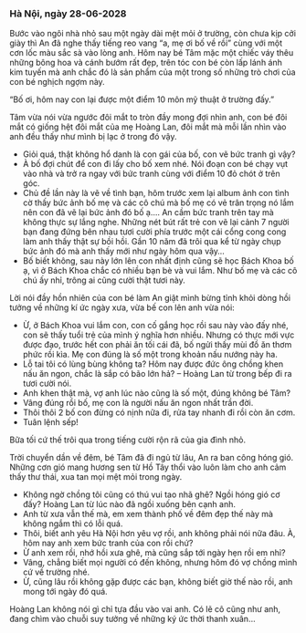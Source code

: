 ### Hà Nội, ngày 28-06-2028

Bước vào ngôi nhà nhỏ sau một ngày dài mệt mỏi ở trường, còn chưa kịp cởi giày thì An đã nghe thấy tiếng reo vang “a, mẹ ơi bố về rồi” cùng với một cơn lốc màu sắc sà vào lòng anh. Hôm nay bé Tâm mặc một chiếc váy thêu những bông hoa và cánh bướm rất đẹp, trên tóc con bé còn lấp lánh ánh kim tuyến mà anh chắc đó là sản phẩm của một trong số những trò chơi của con bé nghịch ngợm này.

“Bố ơi, hôm nay con lại được một điểm 10 môn mỹ thuật ở trường đấy.”

Tâm vừa nói vừa ngước đôi mắt to tròn đầy mong đợi nhìn anh, con bé đôi mắt có giống hệt đôi mắt của mẹ Hoàng Lan, đôi mắt mà mỗi lần nhìn vào anh đều thấy như mình bị lạc ở trong đó vậy.

-  Giỏi quá, thật không hổ danh là con gái của bố, con vẽ bức tranh gì vậy?
- À bố đợi chút để con đi lấy cho bố xem nhé.
Nói đoạn con bé chạy vụt vào nhà và trở ra ngay với bức tranh cùng với điểm 10 đỏ chót ở trên góc.
- Chủ đề lần này là vẽ về tình bạn, hôm trước xem lại album ảnh con tình cờ thấy bức ảnh bố mẹ và các cô chú mà bố mẹ có vẻ trân trọng nó lắm nên con đã vẽ lại bức ảnh đó bố ạ….
An cầm bức tranh trên tay mà không thực sự lắng nghe. Những nét bút rất trẻ con vẽ lại cảnh 7 người bạn đang đứng bên nhau tươi cười phía trước một cái cổng cong cong làm anh thấy thật sự bồi hồi. Gần 10 năm đã trôi qua kể từ ngày chụp bức ảnh đó mà anh thấy mới như ngày hôm qua vậy…
- Bố biết không, sau này lớn lên con nhất định cũng sẽ học Bách Khoa bố ạ, vì ở Bách Khoa chắc có nhiều bạn bè và vui lắm. Như bố mẹ và các cô chú ấy nhỉ, trông ai cũng cười thật tươi này.

Lời nói đầy hồn nhiên của con bé làm An giật mình bừng tỉnh khỏi dòng hồi tưởng về những kí ức ngày xưa, vừa bế con lên anh vừa nói:

- Ừ, ở Bách Khoa vui lắm con, con cố gắng học rồi sau này vào đấy nhé, con sẽ thấy tuổi trẻ của mình ý nghĩa hơn nhiều. Nhưng có thực mới vực được đạo, trước hết con phải ăn tối cái đã, bố ngửi thấy mùi đồ ăn thơm phức rồi kìa. Mẹ con đúng là số một trong khoản nấu nướng này ha.
-  Lỗ tai tôi có lùng bùng không ta? Hôm nay được đức ông chồng khen nấu ăn ngon, chắc là sắp có bão lớn hả? – Hoàng Lan từ trong bếp đi ra tươi cười nói.
- Anh khen thật mà, vợ anh lúc nào cũng là số một, đúng không bé Tâm?
- Vâng đúng rồi bố, mẹ con là người nấu ăn ngon nhất trần đời.
- Thôi thôi 2 bố con đừng có nịnh nữa đi, rửa tay nhanh đi rồi còn ăn cơm.
- Tuân lệnh sếp!

Bữa tối cứ thế trôi qua trong tiếng cười rộn rã của gia đình nhỏ.
 
Trời chuyển dần về đêm, bé Tâm đã đi ngủ từ lâu, An ra ban công hóng gió. Những cơn gió mang hương sen từ Hồ Tây thổi vào luôn làm cho anh cảm thấy thư thái, xua tan mọi mệt mỏi trong ngày.

- Không ngờ chồng tôi cũng có thú vui tao nhã ghê? Ngồi hóng gió cơ đấy? Hoàng Lan từ lúc nào đã ngồi xuống bên cạnh anh.
- Anh từ xưa vẫn thế mà, em xem thành phố về đêm đẹp thế này mà không ngắm thì có lỗi quá.
- Thôi, biết anh yêu Hà Nội hơn yêu vợ rồi, anh không phải nói nữa đâu. À, hôm nay anh xem bức tranh của con rồi chứ?
- Ừ anh xem rồi, nhớ hồi xưa ghê, mà cũng sắp tới ngày hẹn rồi em nhỉ?
- Vâng, chẳng biết mọi người có đến không, nhưng hôm đó vợ chồng mình cứ về trường nhé.
- Ừ, cũng lâu rồi không gặp được các bạn, không biết giờ thế nào rồi, anh mong tới ngày đó quá.

Hoàng Lan không nói gì chỉ tựa đầu vào vai anh. Có lẽ cô cũng như anh, đang chìm vào chuỗi suy tưởng về những ký ức thời thanh xuân…
